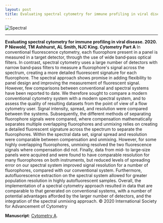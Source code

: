 ```yaml
---
layout: post
title: Evaluating spectral cytometry for immune profiling in viral disease
---
```


![Spectral](https://onlinelibrary.wiley.com/cms/asset/21e66566-4603-4cce-bb24-d180a1ec4a92/cytoa24211-fig-0001-m.jpg)

---

**Evaluating spectral cytometry for immune profiling in viral disease. 2020. P Niewold, TM Ashhurst, AL Smith, NJC King. Cytometry Part A**
In conventional fluorescence cytometry, each fluorophore present in a panel is measured in a target detector, through the use of wide band‐pass optical filters. In contrast, spectral cytometry uses a large number of detectors with narrow band‐pass filters to measure a fluorophore's signal across the spectrum, creating a more detailed fluorescent signature for each fluorophore. The spectral approach shows promise in adding flexibility to panel design and improving the measurement of fluorescent signal. However, few comparisons between conventional and spectral systems have been reported to date. We therefore sought to compare a modern conventional cytometry system with a modern spectral system, and to assess the quality of resulting datasets from the point of view of a flow cytometry user. Signal intensity, spread, and resolution were compared between the systems. Subsequently, the different methods of separating fluorophore signals were compared, where compensation mathematically separates multiple overlapping fluorophores and unmixing relies on creating a detailed fluorescent signature across the spectrum to separate the fluorophores. Within the spectral data set, signal spread and resolution were comparable between compensation and unmixing. However, for some highly overlapping fluorophores, unmixing resolved the two fluorescence signals where compensation did not. Finally, data from mid‐ to large‐size panels were acquired and were found to have comparable resolution for many fluorophores on both instruments, but reduced levels of spreading error on our spectral system improved signal resolution for a number of fluorophores, compared with our conventional system. Furthermore, autofluorescence extraction on the spectral system allowed for greater population resolution in highly autofluorescent samples. Overall, the implementation of a spectral cytometry approach resulted in data that are comparable to that generated on conventional systems, with a number of potential advantages afforded by the larger number of detectors, and the integration of the spectral unmixing approach. © 2020 International Society for Advancement of Cytometry

**Manuscript**: [Cytometry A](https://onlinelibrary.wiley.com/doi/full/10.1002/cyto.a.24211).
